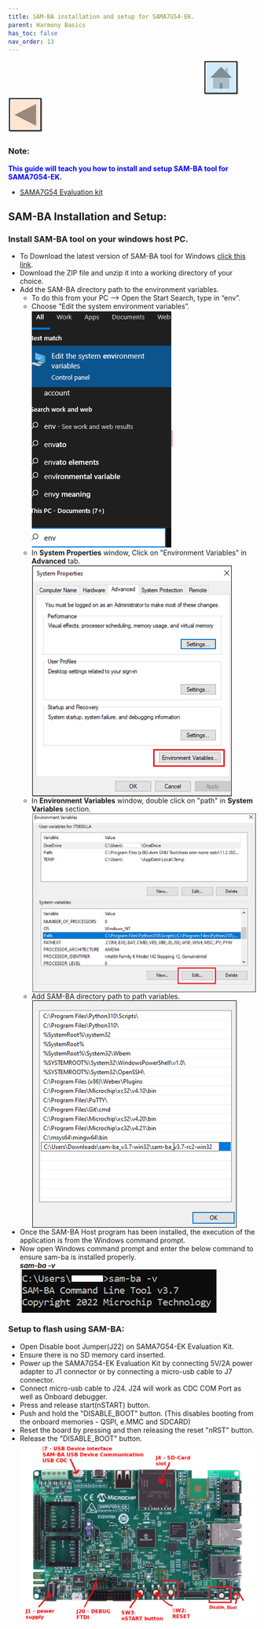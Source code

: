 ```yaml
---
title: SAM-BA installation and setup for SAMA7G54-EK.
parent: Harmony Basics
has_toc: false
nav_order: 13
---
```


&nbsp;&nbsp;&nbsp;&nbsp;&nbsp;&nbsp;&nbsp;&nbsp;&nbsp;&nbsp;&nbsp;&nbsp;&nbsp;&nbsp;&nbsp;&nbsp;&nbsp;&nbsp;&nbsp;&nbsp;&nbsp;&nbsp;&nbsp;&nbsp;&nbsp;&nbsp;&nbsp;&nbsp; &nbsp;&nbsp;&nbsp;&nbsp;&nbsp;&nbsp;&nbsp;&nbsp;&nbsp;&nbsp;&nbsp;&nbsp;&nbsp;&nbsp;&nbsp;&nbsp;&nbsp;&nbsp;&nbsp;&nbsp;&nbsp;&nbsp;&nbsp;&nbsp;&nbsp;&nbsp;&nbsp;&nbsp;&nbsp;&nbsp;&nbsp;&nbsp;&nbsp;&nbsp;&nbsp;&nbsp;&nbsp;&nbsp;&nbsp;&nbsp;&nbsp;&nbsp;&nbsp;&nbsp;&nbsp;&nbsp;&nbsp;&nbsp;&nbsp;&nbsp;&nbsp;&nbsp;&nbsp;&nbsp;&nbsp;&nbsp;&nbsp;&nbsp;&nbsp;&nbsp;&nbsp;&nbsp;&nbsp;&nbsp;&nbsp;&nbsp;&nbsp;&nbsp;&nbsp;&nbsp;&nbsp;&nbsp;[<img src="../../r_images/quick_home.png" title="Home">](../../../readme.md) [<img src="../../r_images/quick_back.png"  title="Back">](../readme.md)


### Note:
<span style="color:blue"> **This guide will teach you how to install and setup SAM-BA tool for SAMA7G54-EK.**
- [SAMA7G54 Evaluation kit ](https://www.microchip.com/en-us/development-tool/EV21H18A)

## SAM-BA Installation and Setup:
### Install SAM-BA tool on your windows host PC.
  * To Download the latest version of SAM-BA tool for Windows [click this link](https://www.microchip.com/en-us/development-tool/SAM-BA-In-system-Programmer).
  * Download the ZIP file and unzip it into a working directory of your choice.
  * Add the SAM-BA directory path to the environment variables.
    * To do this from your PC --> Open the Start Search, type in “env”.
    * Choose “Edit the system environment variables”.  <br>
      <img src = "images/1.png" align="middle">
	* In **System Properties** window, Click on "Environment Variables" in **Advanced** tab.<br>
	  <img src = "images/2.png" align="middle">
	* In **Environment Variables** window, double click on "path" in **System Variables** section.<br>
	  <img src = "images/3.png" align="middle">
	* Add SAM-BA directory path to path variables.<br>
	  <img src = "images/4.png" align="middle">
  * Once the SAM-BA Host program has been installed, the execution of the application is from the Windows command prompt.
  * Now open Windows command prompt and enter the below command to ensure sam-ba is installed properly.<br>
    ***sam-ba -v***<br>
	<img src = "images/5.png" align="middle">
	
### Setup to flash using SAM-BA:
  * Open Disable boot Jumper(J22) on SAMA7G54-EK Evaluation Kit.
  * Ensure there is no SD memory card inserted.
  * Power up the SAMA7G54-EK Evaluation Kit by connecting 5V/2A power adapter to J1 connector or by connecting a micro-usb cable to J7 connector.
  * Connect micro-usb cable to J24. J24 will work as CDC COM Port as well as Onboard debugger.
  * Press and release start(nSTART) button.
  * Push and hold the "DISABLE_BOOT" button. (This disables booting from the onboard memories - QSPI, e.MMC and SDCARD)
  * Reset the board by pressing and then releasing the reset "nRST" button.
  * Release the "DISABLE_BOOT" button.
<img src = "images/sama7g54.png" align="middle"> <br>

